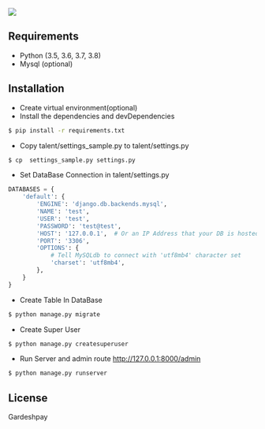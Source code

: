 ![](https://gpapp.gardeshpay.com/static/img/gardeshpayfinal.png)
## Requirements
- Python (3.5, 3.6, 3.7, 3.8)
- Mysql (optional)
## Installation 
- Create  virtual environment(optional)
- Install the dependencies and devDependencies  
```sh
$ pip install -r requirements.txt
```

- Copy  talent/settings_sample.py to  talent/settings.py
```sh
$ cp  settings_sample.py settings.py
```
- Set DataBase Connection in talent/settings.py
```python
DATABASES = {
    'default': {
        'ENGINE': 'django.db.backends.mysql',
        'NAME': 'test',
        'USER': 'test',
        'PASSWORD': 'test@test',
        'HOST': '127.0.0.1',  # Or an IP Address that your DB is hosted on
        'PORT': '3306',
        'OPTIONS': {
            # Tell MySQLdb to connect with 'utf8mb4' character set
            'charset': 'utf8mb4',
        },
    }
}
```
- Create Table In DataBase   
```sh
$ python manage.py migrate
```
- Create Super User
```sh
$ python manage.py createsuperuser
```
- Run Server and admin route  http://127.0.0.1:8000/admin
```sh
$ python manage.py runserver
```


License
----

Gardeshpay
